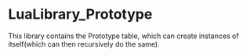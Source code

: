 # LuaLibrary_Prototype
This library contains the Prototype table, which can create instances of itself(which can then recursively do the same).

